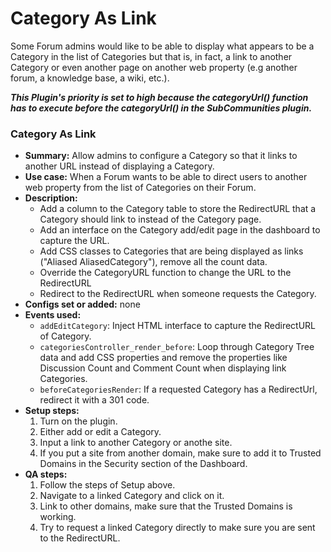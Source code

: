 # Category As Link

Some Forum admins would like to be able to display what appears to be a Category in the list of Categories but that is, in fact, a link to another Category or even another page on another web property (e.g another forum, a knowledge base, a wiki, etc.).

**_This Plugin's priority is set to high because the categoryUrl() function has to execute before the categoryUrl() in the SubCommunities plugin._**

### Category As Link

-   **Summary:** Allow admins to configure a Category so that it links to another URL instead of displaying a Category.
-   **Use case:** When a Forum wants to be able to direct users to another web property from the list of Categories on their Forum.
-   **Description:**
    -   Add a column to the Category table to store the RedirectURL that a Category should link to instead of the Category page.
    -   Add an interface on the Category add/edit page in the dashboard to capture the URL.
    -   Add CSS classes to Categories that are being displayed as links ("Aliased AliasedCategory"), remove all the count data.
    -   Override the CategoryURL function to change the URL to the RedirectURL
    -   Redirect to the RedirectURL when someone requests the Category.
-   **Configs set or added:** none
-   **Events used:**
    -   `addEditCategory`: Inject HTML interface to capture the RedirectURL of Category.
    -   `categoriesController_render_before`: Loop through Category Tree data and add CSS properties and remove the properties like Discussion Count and Comment Count when displaying link Categories.
    -   `beforeCategoriesRender`: If a requested Category has a RedirectUrl, redirect it with a 301 code.
-   **Setup steps:**
    1. Turn on the plugin.
    2. Either add or edit a Category.
    3. Input a link to another Category or anothe site.
    4. If you put a site from another domain, make sure to add it to Trusted Domains in the Security section of the Dashboard.
-   **QA steps:**
    1. Follow the steps of Setup above.
    2. Navigate to a linked Category and click on it.
    3. Link to other domains, make sure that the Trusted Domains is working.
    4. Try to request a linked Category directly to make sure you are sent to the RedirectURL.
